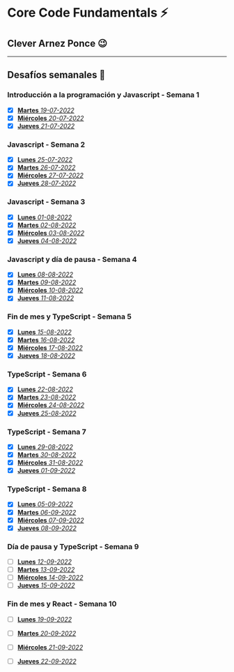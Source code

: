 # Core Code Fundamentals :zap: 
## Clever Arnez Ponce  :wink:
---
## Desafíos semanales  :orange_book:

### Introducción a la programación y Javascript - Semana 1

- [x] [**Martes** *19-07-2022*](/Week1/Martes-19-07-22.md) 
- [x] [**Miércoles** *20-07-2022*](/Week1/Miércoles-20-07-22.md) 
- [x] [**Jueves** *21-07-2022*](/Week1/Jueves-21-07-22.md) 

### Javascript - Semana 2

- [x] [**Lunes** *25-07-2022*](/Week2/Lunes-25-07-22.md) 
- [x] [**Martes** *26-07-2022*](/Week2/Martes-26-07-22.md) 
- [x] [**Miércoles** *27-07-2022*](/Week2/Miércoles-27-07-22.md) 
- [x] [**Jueves** *28-07-2022*](/Week2/Jueves-28-07-22.md) 

### Javascript - Semana 3

- [x] [**Lunes** *01-08-2022*](/Week3/Lunes-01-08-22.md) 
- [x] [**Martes** *02-08-2022*](/Week3/Martes-02-08-22.md) 
- [x] [**Miércoles** *03-08-2022*](/Week3/Miércoles-03-08-22.md) 
- [x] [**Jueves** *04-08-2022*](/Week3/Jueves-04-08-22.md) 

### Javascript y día de pausa - Semana 4

- [x] [**Lunes** *08-08-2022*](/Week4/Lunes-08-08-22.md) 
- [x] [**Martes** *09-08-2022*](/Week4/Martes-09-08-22.md) 
- [x] [**Miércoles** *10-08-2022*](/Week4/Miércoles-10-08-22.md) 
- [x] [**Jueves** *11-08-2022*](/Week4/Jueves-11-08-22.md) 

### Fin de mes y TypeScript - Semana 5

- [x] [**Lunes** *15-08-2022*](/Week5/Lunes-15-08-22.md) 
- [x] [**Martes** *16-08-2022*](/Week5/Martes-16-08-22.md) 
- [x] [**Miércoles** *17-08-2022*](/Week5/Miércoles-17-08-22.md) 
- [x] [**Jueves** *18-08-2022*](/Week5/Jueves-18-08-22.md) 

### TypeScript - Semana 6

- [x] [**Lunes** *22-08-2022*](/Week6/Lunes-22-08-22.md) 
- [x] [**Martes** *23-08-2022*](/Week6/Martes-23-08-22.md) 
- [x] [**Miércoles** *24-08-2022*](/Week6/Miércoles-24-08-22.md) 
- [x] [**Jueves** *25-08-2022*](/Week6/Jueves-25-08-22.md) 

### TypeScript - Semana 7

- [x] [**Lunes** *29-08-2022*](/Week7/Lunes-29-08-22.md) 
- [x] [**Martes** *30-08-2022*](/Week7/Martes-30-08-22.md) 
- [x] [**Miércoles** *31-08-2022*](/Week7/Miércoles-31-08-22.md) 
- [x] [**Jueves** *01-09-2022*](/Week7/Jueves-01-09-22.md) 

### TypeScript - Semana 8

- [x] [**Lunes** *05-09-2022*](/Week8/Lunes-05-09-22.md) 
- [x] [**Martes** *06-09-2022*](/Week8/Martes-06-09-22.md) 
- [x] [**Miércoles** *07-09-2022*](/Week8/Miércoles-07-09-22.md) 
- [x] [**Jueves** *08-09-2022*](/Week8/Jueves-08-09-22.md) 

### Día de pausa y TypeScript - Semana 9

- [ ] [**Lunes** *12-09-2022*](/Week9/Lunes-12-09-22.md) 
- [ ] [**Martes** *13-09-2022*](/Week9/Martes-13-09-22.md) 
- [ ] [**Miércoles** *14-09-2022*](/Week9/Miércoles-14-09-22.md) 
- [ ] [**Jueves** *15-09-2022*](/Week9/Jueves-15-09-22.md) 

### Fin de mes y React - Semana 10

- [ ] [**Lunes** *19-09-2022*](/Week9/Lunes-19-09-22.md) 
- [ ] [**Martes** *20-09-2022*](/Week9/Martes-20-09-22.md) 
- [ ] [**Miércoles** *21-09-2022*](/Week9/Miércoles-21-09-22.md) 
- [ ] [**Jueves** *22-09-2022*](/Week9/Jueves-22-09-22.md) 

